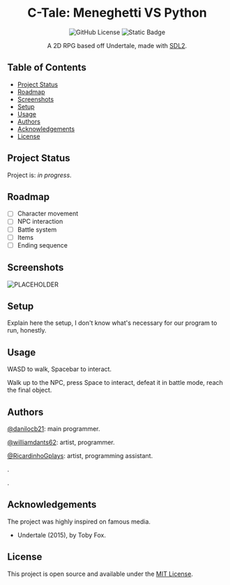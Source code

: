 <h1 align="center">C-Tale: Meneghetti VS Python</h1>
<p align="center">
  <img alt="GitHub License" src="https://img.shields.io/github/license/danilocb21/projeto-rpg?style=for-the-badge&logo=github&color=purple">
  <img alt="Static Badge" src="https://img.shields.io/badge/Language-blue?style=for-the-badge&logo=c">
</p>
<p align="center">
A 2D RPG based off Undertale, made with <a href="https://wiki.libsdl.org/SDL2">SDL2</a>.
</p>

## Table of Contents
- [Project Status](#project-status)
- [Roadmap](#roadmap)
- [Screenshots](#screenshots)
- [Setup](#setup)
- [Usage](#usage)
- [Authors](#authors)
- [Acknowledgements](#acknowledgements)
- [License](#license)

## Project Status
Project is: _in progress_.

## Roadmap
- [ ] Character movement
- [ ] NPC interaction
- [ ] Battle system
- [ ] Items
- [ ] Ending sequence

## Screenshots
![PLACEHOLDER](./img/placeholder.png)

## Setup
Explain here the setup, I don't know what's necessary for our program to run, honestly.

## Usage
WASD to walk, Spacebar to interact.

Walk up to the NPC, press Space to interact, defeat it in battle mode, reach the final object.

## Authors
[@danilocb21](https://github.com/danilocb21): main programmer.

[@williamdants62](https://github.com/williamdants62): artist, programmer.

[@RicardinhoGplays](https://github.com/RicardinhoGplays): artist, programming assistant.

.

.

## Acknowledgements
The project was highly inspired on famous media.
- Undertale (2015), by Toby Fox.

## License
This project is open source and available under the [MIT License](./LICENSE).
